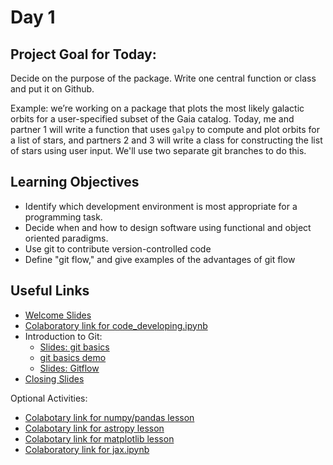 # Day 1

## Project Goal for Today:

Decide on the purpose of the package. Write one central function or class and put it on Github.

Example: we’re working on a package that plots the most likely galactic orbits for a user-specified subset of the Gaia catalog. Today, me and partner 1 will write a function that uses `galpy` to compute and plot orbits for a list of stars, and partners 2 and 3 will write a class for constructing the list of stars using user input. We'll use two separate git branches to do this. 

## Learning Objectives

  * Identify which development environment is most appropriate for a programming task.
  * Decide when and how to design software using functional and object oriented paradigms.
  * Use git to contribute version-controlled code
  * Define "git flow," and give examples of the advantages of git flow

## Useful Links

 * [Welcome Slides](https://docs.google.com/presentation/d/1zvdseCIWwY3WfyZgN_ymu0E6FS-HwjGK68eGJu_q-CA/edit?usp=sharing)
 * [Colaboratory link for code_developing.ipynb](https://colab.research.google.com/github/semaphoreP/codeastro/blob/main/Day1/code_developing.ipynb)
 * Introduction to Git:
    * [Slides: git basics](https://github.com/semaphoreP/codeastro/blob/main/Day1/intro_to_git.pptx)
    * [git basics demo](https://github.com/semaphoreP/codeastro/blob/main/Day1/git_intro/git_demo.md)
    * [Slides: Gitflow](https://github.com/semaphoreP/codeastro/blob/main/Day1/gitflow.pptx)
 * [Closing Slides](https://docs.google.com/presentation/d/1KkozMVRtONPKms3lVlQ5gRiM4ypCOSbRiP1F7ZerPHI/edit?usp=sharing)

Optional Activities:
 * [Colabotary link for numpy/pandas lesson](https://colab.research.google.com/github/semaphoreP/codeastro/blob/main/Day1/numpy_pandas.ipynb)
 * [Colabotary link for astropy lesson](https://colab.research.google.com/github/semaphoreP/codeastro/blob/main/Day1/astropy.ipynb)
 * [Colabotary link for matplotlib lesson](https://colab.research.google.com/github/semaphoreP/codeastro/blob/main/Day1/activity_mpl/activity_mpl.ipynb)
  * [Colaboratory link for jax.ipynb](https://colab.research.google.com/drive/1wshW6THrenwIYLr6Q5uoJQeY9oyRLRZx?usp=sharing)

